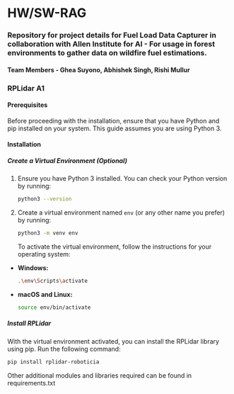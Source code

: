 # HW/SW-RAG

### Repository for project details for Fuel Load Data Capturer in collaboration with Allen Institute for AI - For usage in forest environments to gather data on wildfire fuel estimations.

#### Team Members - Ghea Suyono, Abhishek Singh, Rishi Mullur

### RPLidar A1
#### Prerequisites
Before proceeding with the installation, ensure that you have Python and pip installed on your system. This guide assumes you are using Python 3.

#### Installation

##### Create a Virtual Environment (Optional)
1. Ensure you have Python 3 installed. You can check your Python version by running:
    ```bash
    python3 --version
    ```

2. Create a virtual environment named `env` (or any other name you prefer) by running:
    ```bash
    python3 -m venv env
    ```
    To activate the virtual environment, follow the instructions for your operating system:

- **Windows:**
    ```bash
    .\env\Scripts\activate
    ```

- **macOS and Linux:**
    ```bash
    source env/bin/activate
    ```

##### Install RPLidar

With the virtual environment activated, you can install the RPLidar library using pip. Run the following command:

```bash
pip install rplidar-roboticia
```
Other additional modules and libraries required can be found in requirements.txt

